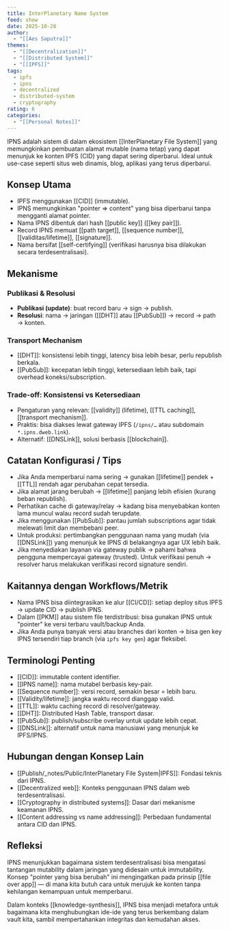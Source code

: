 ```yaml
---
title: InterPlanetary Name System
feed: show
date: 2025-10-28
author:
  - "[[Aes Saputra]]"
themes:
  - "[[Decentralization]]"
  - "[[Distributed System]]"
  - "[[IPFS]]"
tags:
  - ipfs
  - ipns
  - decentralized
  - distributed-system
  - cryptography
rating: 6
categories:
  - "[[Personal Notes]]"
---
```


IPNS adalah sistem di dalam ekosistem [[InterPlanetary File System]] yang memungkinkan pembuatan alamat mutable (nama tetap) yang dapat menunjuk ke konten IPFS (CID) yang dapat sering diperbarui. Ideal untuk use-case seperti situs web dinamis, blog, aplikasi yang terus diperbarui.

## Konsep Utama

- IPFS menggunakan [[CID]] (immutable).
- IPNS memungkinkan "pointer => content" yang bisa diperbarui tanpa mengganti alamat pointer.
- Nama IPNS dibentuk dari hash [[public key]] ([[key pair]]).
- Record IPNS memuat [[path target]], [[sequence number]], [[validitas/lifetime]], [[signature]].
- Nama bersifat [[self-certifying]] (verifikasi harusnya bisa dilakukan secara terdesentralisasi).

## Mekanisme

### Publikasi & Resolusi

- **Publikasi (update)**: buat record baru → sign → publish.
- **Resolusi**: nama → jaringan ([[DHT]] atau [[PubSub]]) → record → path → konten.

### Transport Mechanism

- [[DHT]]: konsistensi lebih tinggi, latency bisa lebih besar, perlu republish berkala.
- [[PubSub]]: kecepatan lebih tinggi, ketersediaan lebih baik, tapi overhead koneksi/subscription.

### Trade-off: Konsistensi vs Ketersediaan

- Pengaturan yang relevan: [[validity]] (lifetime), [[TTL caching]], [[transport mechanism]].
- Praktis: bisa diakses lewat gateway IPFS (`/ipns/…` atau subdomain `*.ipns.dweb.link`).
- Alternatif: [[DNSLink]], solusi berbasis [[blockchain]].

## Catatan Konfigurasi / Tips

- Jika Anda memperbarui nama sering → gunakan [[lifetime]] pendek + [[TTL]] rendah agar perubahan cepat tersedia.
- Jika alamat jarang berubah → [[lifetime]] panjang lebih efisien (kurang beban republish).
- Perhatikan cache di gateway/relay → kadang bisa menyebabkan konten lama muncul walau record sudah terupdate.
- Jika menggunakan [[PubSub]]: pantau jumlah subscriptions agar tidak melewati limit dan membebani peer.
- Untuk produksi: pertimbangkan penggunaan nama yang mudah (via [[DNSLink]]) yang menunjuk ke IPNS di belakangnya agar UX lebih baik.
- Jika menyediakan layanan via gateway publik → pahami bahwa pengguna mempercayai gateway (trusted). Untuk verifikasi penuh → resolver harus melakukan verifikasi record signature sendiri.

## Kaitannya dengan Workflows/Metrik

- Nama IPNS bisa diintegrasikan ke alur [[CI/CD]]: setiap deploy situs IPFS → update CID → publish IPNS.
- Dalam [[PKM]] atau sistem file terdistribusi: bisa gunakan IPNS untuk "pointer" ke versi terbaru vault/backup Anda.
- Jika Anda punya banyak versi atau branches dari konten → bisa gen key IPNS tersendiri tiap branch (via `ipfs key gen`) agar fleksibel.

## Terminologi Penting

- [[CID]]: immutable content identifier.
- [[IPNS name]]: nama mutabel berbasis key-pair.
- [[Sequence number]]: versi record, semakin besar = lebih baru.
- [[Validity/lifetime]]: jangka waktu record dianggap valid.
- [[TTL]]: waktu caching record di resolver/gateway.
- [[DHT]]: Distributed Hash Table, transport dasar.
- [[PubSub]]: publish/subscribe overlay untuk update lebih cepat.
- [[DNSLink]]: alternatif untuk nama manusiawi yang menunjuk ke IPFS/IPNS.

## Hubungan dengan Konsep Lain

- [[Publish/_notes/Public/InterPlanetary File System|IPFS]]: Fondasi teknis dari IPNS.
- [[Decentralized web]]: Konteks penggunaan IPNS dalam web terdesentralisasi.
- [[Cryptography in distributed systems]]: Dasar dari mekanisme keamanan IPNS.
- [[Content addressing vs name addressing]]: Perbedaan fundamental antara CID dan IPNS.

## Refleksi

IPNS menunjukkan bagaimana sistem terdesentralisasi bisa mengatasi tantangan mutability dalam jaringan yang didesain untuk immutability. Konsep "pointer yang bisa berubah" ini mengingatkan pada prinsip [[file over app]] — di mana kita butuh cara untuk merujuk ke konten tanpa kehilangan kemampuan untuk memperbarui.

Dalam konteks [[knowledge-synthesis]], IPNS bisa menjadi metafora untuk bagaimana kita menghubungkan ide-ide yang terus berkembang dalam vault kita, sambil mempertahankan integritas dan kemudahan akses.
